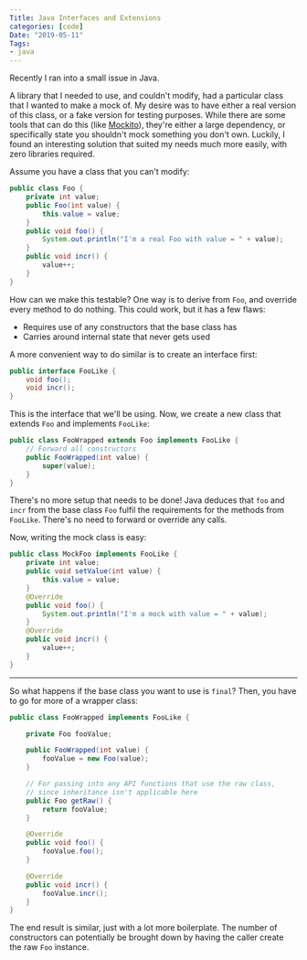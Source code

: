 ```yaml
---
Title: Java Interfaces and Extensions
categories: [code]
Date: "2019-05-11"
Tags:
- java
---
```


Recently I ran into a small issue in Java.

A library that I needed to use, and couldn't modify, had a particular class that I wanted to make a mock of.
My desire was to have either a real version of this class, or a fake version for testing purposes.
While there are some tools that can do this (like [Mockito]), they're either a large dependency, or specifically state you shouldn't mock something you don't own.
Luckily, I found an interesting solution that suited my needs much more easily, with zero libraries required.

Assume you have a class that you can't modify:

```java
public class Foo {
    private int value;
    public Foo(int value) {
        this.value = value;
    }
    public void foo() {
        System.out.println("I'm a real Foo with value = " + value);
    }
    public void incr() {
        value++;
    }
}
```

How can we make this testable?
One way is to derive from `Foo`, and override every method to do nothing.
This could work, but it has a few flaws:

- Requires use of any constructors that the base class has
- Carries around internal state that never gets used

A more convenient way to do similar is to create an interface first:

```java
public interface FooLike {
    void foo();
    void incr();
}
```

This is the interface that we'll be using.
Now, we create a new class that extends `Foo` and implements `FooLike`:

```java
public class FooWrapped extends Foo implements FooLike {
    // Forward all constructors
    public FooWrapped(int value) {
        super(value);
    }
}
```

There's no more setup that needs to be done!
Java deduces that `foo` and `incr` from the base class `Foo` fulfil the requirements for the methods from `FooLike`.
There's no need to forward or override any calls.

Now, writing the mock class is easy:

```java
public class MockFoo implements FooLike {
    private int value;
    public void setValue(int value) {
        this.value = value;
    }
    @Override
    public void foo() {
        System.out.println("I'm a mock with value = " + value);
    }
    @Override
    public void incr() {
        value++;
    }
}
```

---

So what happens if the base class you want to use is `final`?
Then, you have to go for more of a wrapper class:

```java
public class FooWrapped implements FooLike {

    private Foo fooValue;

    public FooWrapped(int value) {
        fooValue = new Foo(value);
    }

    // For passing into any API functions that use the raw class,
    // since inheritance isn't applicable here
    public Foo getRaw() {
        return fooValue;
    }

    @Override
    public void foo() {
        fooValue.foo();
    }

    @Override
    public void incr() {
        fooValue.incr();
    }
}
```

The end result is similar, just with a lot more boilerplate.
The number of constructors can potentially be brought down by having the caller create the raw `Foo` instance.

[Mockito]: https://site.mockito.org/
